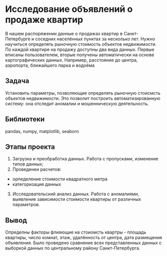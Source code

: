 # Исследование объявлений о продаже квартир
В нашем распоряжении данные о продажах квартир в Санкт-Петербурге и соседних населённых пунктах за несколько лет. 
Нужно научиться определять рыночную стоимость объектов недвижимости. 
По каждой квартире на продажу доступны два вида данных. 
Первые вписаны пользователем, вторые получены автоматически на основе картографических данных. 
Например, расстояние до центра, аэропорта, ближайшего парка и водоёма

## Задача
Установить параметры, позволяющие определять рыночную стоисмсть объектов недвижимости. 
Это позволит построить автоматизированную систему: она отследит аномалии и мошенническую деятельность.

## Библиотеки
pandas, numpy, matplotlib, seaborn

## Этапы проекта
1. Загрузка и преобработка данных. Работа с пропусками, изменение типов данных;
2. Проведенеи расчетов:
- орпеделение стоимости квадратного метра
- категоризация данных
3. Исследовательский анализ данных. Работа с аномалиями, выявление зависимости стоимости квартиры от различных параметров.

## Вывод
Определны факторы флияющие на стоиомсть квартры - площадь квартиры, число комнат, этаж, удалённость от центра, дата размещения объявления.
Было проведено сравнение всех представленных данных с выборкой данных по центральному району Санкт-Петербурга.
